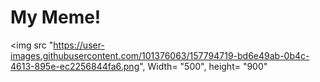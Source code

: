 # My Meme!


<img src "https://user-images.githubusercontent.com/101376063/157794719-bd6e49ab-0b4c-4613-895e-ec2256844fa6.png", Width= "500", height= "900"
